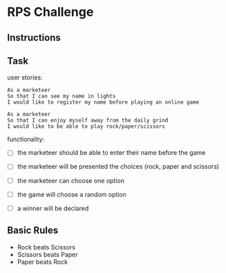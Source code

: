 # RPS Challenge

Instructions
-------



Task
----

user stories:

```
As a marketeer
So that I can see my name in lights
I would like to register my name before playing an online game

As a marketeer
So that I can enjoy myself away from the daily grind
I would like to be able to play rock/paper/scissors
```

functionality:

- [ ] the marketeer should be able to enter their name before the game
- [ ] the marketeer will be presented the choices (rock, paper and scissors)
- [ ] the marketeer can choose one option
- [ ] the game will choose a random option
- [ ] a winner will be declared


## Basic Rules

- Rock beats Scissors
- Scissors beats Paper
- Paper beats Rock

